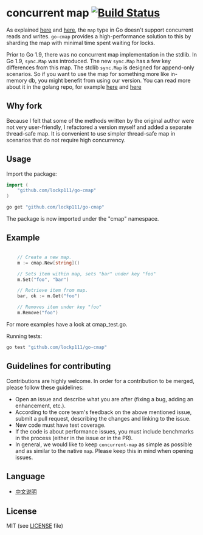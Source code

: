 # concurrent map [![Build Status](https://travis-ci.com/lockp111/go-cmap.svg?branch=master)](https://travis-ci.com/lockp111/go-cmap)

As explained [here](http://golang.org/doc/faq#atomic_maps) and [here](http://blog.golang.org/go-maps-in-action), the `map` type in Go doesn't support concurrent reads and writes. `go-cmap` provides a high-performance solution to this by sharding the map with minimal time spent waiting for locks.

Prior to Go 1.9, there was no concurrent map implementation in the stdlib. In Go 1.9, `sync.Map` was introduced. The new `sync.Map` has a few key differences from this map. The stdlib `sync.Map` is designed for append-only scenarios. So if you want to use the map for something more like in-memory db, you might benefit from using our version. You can read more about it in the golang repo, for example [here](https://github.com/golang/go/issues/21035) and [here](https://stackoverflow.com/questions/11063473/map-with-concurrent-access)

## Why fork
Because I felt that some of the methods written by the original author were not very user-friendly, I refactored a version myself and added a separate thread-safe map.
It is convenient to use simpler thread-safe map in scenarios that do not require high concurrency.

## Usage

Import the package:

```go
import (
	"github.com/lockp111/go-cmap"
)

```

```bash
go get "github.com/lockp111/go-cmap"
```

The package is now imported under the "cmap" namespace.

## Example

```go

	// Create a new map.
	m := cmap.New[string]()

	// Sets item within map, sets "bar" under key "foo"
	m.Set("foo", "bar")

	// Retrieve item from map.
	bar, ok := m.Get("foo")

	// Removes item under key "foo"
	m.Remove("foo")

```

For more examples have a look at cmap_test.go.

Running tests:

```bash
go test "github.com/lockp111/go-cmap"
```

## Guidelines for contributing

Contributions are highly welcome. In order for a contribution to be merged, please follow these guidelines:
- Open an issue and describe what you are after (fixing a bug, adding an enhancement, etc.).
- According to the core team's feedback on the above mentioned issue, submit a pull request, describing the changes and linking to the issue.
- New code must have test coverage.
- If the code is about performance issues, you must include benchmarks in the process (either in the issue or in the PR).
- In general, we would like to keep `concurrent-map` as simple as possible and as similar to the native `map`. Please keep this in mind when opening issues.

## Language
- [中文说明](./README-zh.md)

## License
MIT (see [LICENSE](https://github.com/lockp111/go-cmap/blob/master/LICENSE) file)